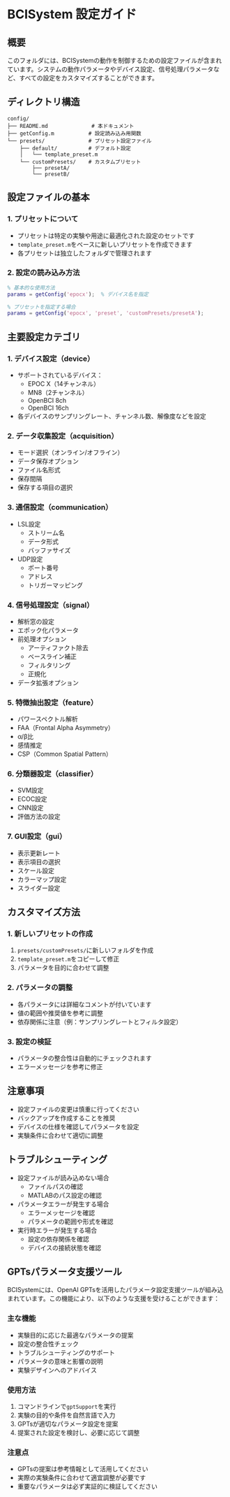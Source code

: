 # BCISystem 設定ガイド

## 概要
このフォルダには、BCISystemの動作を制御するための設定ファイルが含まれています。システムの動作パラメータやデバイス設定、信号処理パラメータなど、すべての設定をカスタマイズすることができます。

## ディレクトリ構造
```
config/
├── README.md              # 本ドキュメント
├── getConfig.m           # 設定読み込み用関数
└── presets/              # プリセット設定ファイル
    ├── default/          # デフォルト設定
    │   └── template_preset.m
    └── customPresets/    # カスタムプリセット
        ├── presetA/
        └── presetB/
```

## 設定ファイルの基本

### 1. プリセットについて
- プリセットは特定の実験や用途に最適化された設定のセットです
- `template_preset.m`をベースに新しいプリセットを作成できます
- 各プリセットは独立したフォルダで管理されます

### 2. 設定の読み込み方法
```matlab
% 基本的な使用方法
params = getConfig('epocx');  % デバイス名を指定

% プリセットを指定する場合
params = getConfig('epocx', 'preset', 'customPresets/presetA');
```

## 主要設定カテゴリ

### 1. デバイス設定（device）
- サポートされているデバイス：
  - EPOC X（14チャンネル）
  - MN8（2チャンネル）
  - OpenBCI 8ch
  - OpenBCI 16ch
- 各デバイスのサンプリングレート、チャンネル数、解像度などを設定

### 2. データ収集設定（acquisition）
- モード選択（オンライン/オフライン）
- データ保存オプション
- ファイル名形式
- 保存間隔
- 保存する項目の選択

### 3. 通信設定（communication）
- LSL設定
  - ストリーム名
  - データ形式
  - バッファサイズ
- UDP設定
  - ポート番号
  - アドレス
  - トリガーマッピング

### 4. 信号処理設定（signal）
- 解析窓の設定
- エポック化パラメータ
- 前処理オプション
  - アーティファクト除去
  - ベースライン補正
  - フィルタリング
  - 正規化
- データ拡張オプション

### 5. 特徴抽出設定（feature）
- パワースペクトル解析
- FAA（Frontal Alpha Asymmetry）
- α/β比
- 感情推定
- CSP（Common Spatial Pattern）

### 6. 分類器設定（classifier）
- SVM設定
- ECOC設定
- CNN設定
- 評価方法の設定

### 7. GUI設定（gui）
- 表示更新レート
- 表示項目の選択
- スケール設定
- カラーマップ設定
- スライダー設定

## カスタマイズ方法

### 1. 新しいプリセットの作成
1. `presets/customPresets/`に新しいフォルダを作成
2. `template_preset.m`をコピーして修正
3. パラメータを目的に合わせて調整

### 2. パラメータの調整
- 各パラメータには詳細なコメントが付いています
- 値の範囲や推奨値を参考に調整
- 依存関係に注意（例：サンプリングレートとフィルタ設定）

### 3. 設定の検証
- パラメータの整合性は自動的にチェックされます
- エラーメッセージを参考に修正

## 注意事項
- 設定ファイルの変更は慎重に行ってください
- バックアップを作成することを推奨
- デバイスの仕様を確認してパラメータを設定
- 実験条件に合わせて適切に調整

## トラブルシューティング
- 設定ファイルが読み込めない場合
  - ファイルパスの確認
  - MATLABのパス設定の確認
- パラメータエラーが発生する場合
  - エラーメッセージを確認
  - パラメータの範囲や形式を確認
- 実行時エラーが発生する場合
  - 設定の依存関係を確認
  - デバイスの接続状態を確認

## GPTsパラメータ支援ツール

BCISystemには、OpenAI GPTsを活用したパラメータ設定支援ツールが組み込まれています。この機能により、以下のような支援を受けることができます：

### 主な機能
- 実験目的に応じた最適なパラメータの提案
- 設定の整合性チェック
- トラブルシューティングのサポート
- パラメータの意味と影響の説明
- 実験デザインへのアドバイス

### 使用方法
1. コマンドラインで`gptSupport`を実行
2. 実験の目的や条件を自然言語で入力
3. GPTsが適切なパラメータ設定を提案
4. 提案された設定を検討し、必要に応じて調整

### 注意点
- GPTsの提案は参考情報として活用してください
- 実際の実験条件に合わせて適宜調整が必要です
- 重要なパラメータは必ず実証的に検証してください
